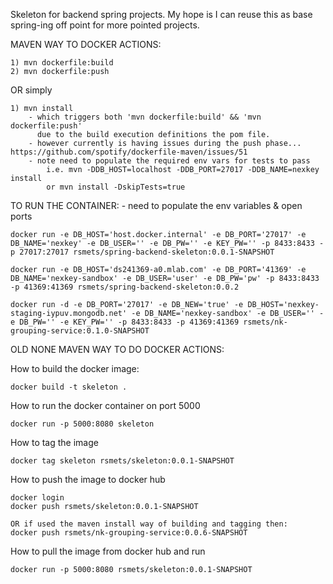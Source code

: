 Skeleton for backend spring projects. My hope is I can reuse this as base spring-ing off point for more pointed projects.

MAVEN WAY TO DOCKER ACTIONS:

    1) mvn dockerfile:build
    2) mvn dockerfile:push

   OR simply

    1) mvn install
        - which triggers both 'mvn dockerfile:build' && 'mvn dockerfile:push'
          due to the build execution definitions the pom file.
        - however currently is having issues during the push phase... https://github.com/spotify/dockerfile-maven/issues/51
        - note need to populate the required env vars for tests to pass
            i.e. mvn -DDB_HOST=localhost -DDB_PORT=27017 -DDB_NAME=nexkey install 
            or mvn install -DskipTests=true

TO RUN THE CONTAINER:
    - need to populate the env variables & open ports
    
    docker run -e DB_HOST='host.docker.internal' -e DB_PORT='27017' -e DB_NAME='nexkey' -e DB_USER='' -e DB_PW='' -e KEY_PW='' -p 8433:8433 -p 27017:27017 rsmets/spring-backend-skeleton:0.0.1-SNAPSHOT
    
    docker run -e DB_HOST='ds241369-a0.mlab.com' -e DB_PORT='41369' -e DB_NAME='nexkey-sandbox' -e DB_USER='user' -e DB_PW='pw' -p 8433:8433 -p 41369:41369 rsmets/spring-backend-skeleton:0.0.2
    
    docker run -d -e DB_PORT='27017' -e DB_NEW='true' -e DB_HOST='nexkey-staging-iypuv.mongodb.net' -e DB_NAME='nexkey-sandbox' -e DB_USER='' -e DB_PW='' -e KEY_PW='' -p 8433:8433 -p 41369:41369 rsmets/nk-grouping-service:0.1.0-SNAPSHOT

OLD NONE MAVEN WAY TO DO DOCKER ACTIONS:

How to build the docker image:

    docker build -t skeleton .

How to run the docker container on port 5000

    docker run -p 5000:8080 skeleton

How to tag the image

    docker tag skeleton rsmets/skeleton:0.0.1-SNAPSHOT

How to push the image to docker hub

    docker login
    docker push rsmets/skeleton:0.0.1-SNAPSHOT
    
    OR if used the maven install way of building and tagging then:
    docker push rsmets/nk-grouping-service:0.0.6-SNAPSHOT

How to pull the image from docker hub and run

    docker run -p 5000:8080 rsmets/skeleton:0.0.1-SNAPSHOT

